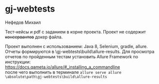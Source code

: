 # gj-webtests

Нефедов Михаил

Тест-кейсы и pdf с заданием в корне проекта. Проект не содержит ~~консервантов~~ докер файла.  

Проект выполнен с использованием: Java 8, Selenium, gradle, allure. Отчеты формируются в  \gj-webtests\build\allure-results. Для просмотра отчетов по пройденным тестам установить Allure Framework по инструкции:  
https://docs.qameta.io/allure/#_installing_a_commandline  
после чего выполнить в терминале  `allure serve allure \absolute\path\gj-webtests\build\allure-results`
